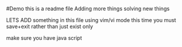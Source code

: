 #Demo
this is a readme file
Adding more things 
solving new things

LETS ADD something in this file using vim/vi mode
this time you must save+exit rather than just exist only


make sure you have java script 
